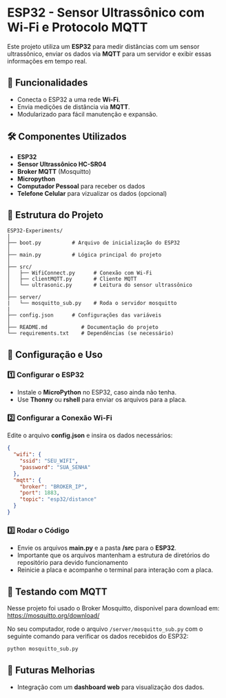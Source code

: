 # ESP32 - Sensor Ultrassônico com Wi-Fi e Protocolo MQTT

Este projeto utiliza um **ESP32** para medir distâncias com um sensor ultrassônico, enviar os dados via **MQTT** para um servidor e exibir essas informações em tempo real.

## 📌 Funcionalidades

- Conecta o ESP32 a uma rede **Wi-Fi**.
- Envia medições de distância via **MQTT**.
- Modularizado para fácil manutenção e expansão.

## 🛠 Componentes Utilizados

- **ESP32**
- **Sensor Ultrassônico HC-SR04**
- **Broker MQTT** (Mosquitto)
- **Micropython**
- **Computador Pessoal** para receber os dados
- **Telefone Celular** para vizualizar os dados (opcional)

## 📁 Estrutura do Projeto

```
ESP32-Experiments/
│
├── boot.py          # Arquivo de inicialização do ESP32
│
├── main.py          # Lógica principal do projeto
│
├── src/
│   ├── WifiConnect.py      # Conexão com Wi-Fi
│   ├── clientMQTT.py       # Cliente MQTT
│   └── ultrasonic.py       # Leitura do sensor ultrassônico
│
├── server/
|   └── mosquitto_sub.py    # Roda o servidor mosquitto
|
├── config.json      # Configurações das variáveis
│
├── README.md           # Documentação do projeto
└── requirements.txt    # Dependências (se necessário)
```

## 🔧 Configuração e Uso

### 1️⃣ Configurar o ESP32

- Instale o **MicroPython** no ESP32, caso ainda não tenha.
- Use **Thonny** ou **rshell** para enviar os arquivos para a placa.

### 2️⃣ Configurar a Conexão Wi-Fi

Edite o arquivo **config.json** e insira os dados necessários:

```json
{
  "wifi": {
    "ssid": "SEU_WIFI",
    "password": "SUA_SENHA"
  },
  "mqtt": {
    "broker": "BROKER_IP",
    "port": 1883,
    "topic": "esp32/distance"
  }
}
```

### 3️⃣ Rodar o Código

- Envie os arquivos **main.py** e a pasta **/src** para o **ESP32**.
- Importante que os arquivos mantenham a estrutura de diretórios do repositório para devido funcionamento
- Reinicie a placa e acompanhe o terminal para interação com a placa.

## 📡 Testando com MQTT

Nesse projeto foi usado o Broker Mosquitto, disponivel para download em: <https://mosquitto.org/download/>

No seu computador, rode o arquivo `/server/mosquitto_sub.py` com o seguinte comando para verificar os dados recebidos do ESP32:

```cmd
python mosquitto_sub.py
```

## 🚀 Futuras Melhorias

- Integração com um **dashboard web** para visualização dos dados.

